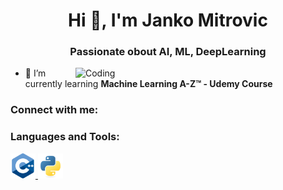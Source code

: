 <h1 align="center">Hi 👋, I'm Janko Mitrovic</h1>
<h3 align="center">Passionate obout AI, ML, DeepLearning</h3>
<img align="right" alt="Coding" width="400" src="http://www.animated-gifs.fr/category_war/ninjas/64728481.gif">

- 🌱 I’m currently learning **Machine Learning A-Z™ - Udemy Course**

<h3 align="left">Connect with me:</h3>
<p align="left">
</p>

<h3 align="left">Languages and Tools:</h3>
<p align="left"> <a href="https://www.w3schools.com/cpp/" target="_blank" rel="noreferrer"> <img src="https://raw.githubusercontent.com/devicons/devicon/master/icons/cplusplus/cplusplus-original.svg" alt="cplusplus" width="40" height="40"/> </a> <a href="https://www.python.org" target="_blank" rel="noreferrer"> <img src="https://raw.githubusercontent.com/devicons/devicon/master/icons/python/python-original.svg" alt="python" width="40" height="40"/> </a> </p>
